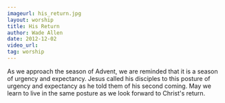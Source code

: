 ```yaml
---
imageurl: his_return.jpg
layout: worship
title: His Return
author: Wade Allen
date: 2012-12-02
video_url: 
tag: worship
---
```


As we approach the season of Advent, we are reminded that it is a season of urgency and expectancy. Jesus called his disciples to this posture of urgency and expectancy as he told them of his second coming. May we learn to live in the same posture as we look forward to Christ's return.
